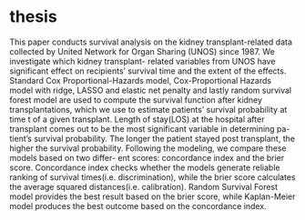# thesis
This paper conducts survival analysis on the kidney transplant-related data collected by United Network for Organ Sharing (UNOS) since 1987. We investigate which kidney transplant- related variables from UNOS have significant effect on recipients’ survival time and the extent of the effects. Standard Cox Proportional-Hazards model, Cox-Proportional Hazards model with ridge, LASSO and elastic net penalty and lastly random survival forest model are used to compute the survival function after kidney transplantations, which we use to estimate patients’ survival probability at time t of a given transplant. Length of stay(LOS) at the hospital after transplant comes out to be the most significant variable in determining pa- tient’s survival probability. The longer the patient stayed post transplant, the higher the survival probability. Following the modeling, we compare these models based on two differ- ent scores: concordance index and the brier score. Concordance index checks whether the models generate reliable ranking of survival times(i.e. discrimination), while the brier score calculates the average squared distances(i.e. calibration). Random Survival Forest model provides the best result based on the brier score, while Kaplan-Meier model produces the best outcome based on the concordance index.
